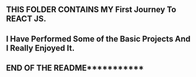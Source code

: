 ## THIS FOLDER CONTAINS MY First Journey To REACT JS.
## I Have Performed Some of the Basic Projects And I Really Enjoyed It.
## ********************END OF THE README*******************************
